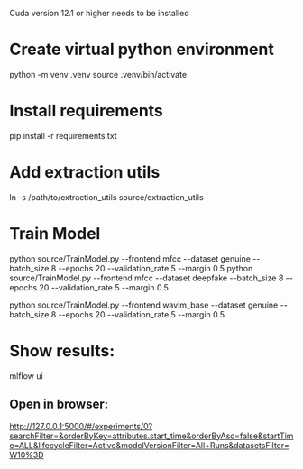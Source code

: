 Cuda version 12.1 or higher needs to be installed

# Create virtual python environment 
python -m venv .venv
source .venv/bin/activate

# Install requirements
pip install -r requirements.txt

# Add extraction utils
ln -s /path/to/extraction_utils source/extraction_utils

# Train Model
python source/TrainModel.py --frontend mfcc --dataset genuine --batch_size 8 --epochs 20 --validation_rate 5 --margin 0.5
python source/TrainModel.py --frontend mfcc --dataset deepfake --batch_size 8 --epochs 20 --validation_rate 5 --margin 0.5

python source/TrainModel.py --frontend wavlm_base --dataset genuine --batch_size 8 --epochs 20 --validation_rate 5 --margin 0.5

# Show results:
mlflow ui 

## Open in browser:
http://127.0.0.1:5000/#/experiments/0?searchFilter=&orderByKey=attributes.start_time&orderByAsc=false&startTime=ALL&lifecycleFilter=Active&modelVersionFilter=All+Runs&datasetsFilter=W10%3D 
